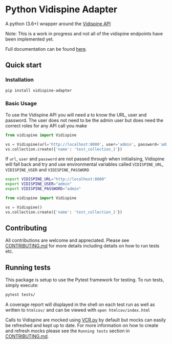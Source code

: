 # Python Vidispine Adapter

A python (3.6+) wrapper around the [Vidispine API](https://apidoc.vidispine.com//latest/)

Note: This is a work in progress and not all of the vidispine endpoints have been implemented yet.

Full documentation can be found [here](https://vidispine-adapter.readthedocs.io/en/stable/).

## Quick start

### Installation

```bash
pip install vidispine-adapter
```

### Basic Usage

To use the Vidispine API you will need a to know the URL, user and password. The user does not need to be the admin user but does need the correct roles for any API call you make

```python
from vidispine import Vidispine

vs = Vidispine(url='http://localhost:8080', user='admin', password='admin')
vs.collection.create({'name': 'test_collection_1'})
```

If `url`, `user` and `password` are not passed through when initialising, Vidispine will fall back and try and use environmental variables called `VIDISPINE_URL`, `VIDISPINE_USER` and `VIDISPINE_PASSWORD`
```bash
export VIDISPINE_URL="http://localhost:8080"
export VIDISPINE_USER="admin"
export VIDISPINE_PASSWORD="admin"
```

```python
from vidispine import Vidispine

vs = Vidispine()
vs.collection.create({'name': 'test_collection_1'})
```


## Contributing

All contributions are welcome and appreciated. Please see [CONTRIBUTING.md](https://github.com/newmediaresearch/vidispine-adapter/blob/master/docs/source/contributing.md) for more details including details on how to run tests etc.



## Running tests

This package is setup to use the Pytest framework for testing.
To run tests, simply execute:
```bash
pytest tests/
```
A coverage report will displayed in the shell on each test run as well as written to `htmlcov/` and can be viewed with `open htmlcov/index.html`


Calls to Vidispine are mocked using [VCR.py](https://vcrpy.readthedocs.io/en/latest/index.html) by default but mocks can easily be refreshed and kept up to date. For more information on how to create and refresh mocks please see the `Running tests` section in [CONTRIBUTING.md](https://github.com/newmediaresearch/vidispine-adapter/blob/master/CONTRIBUTING.md).

